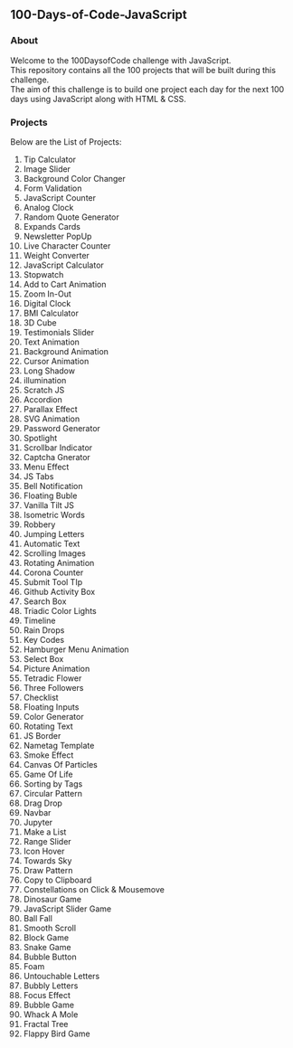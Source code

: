 ## 100-Days-of-Code-JavaScript

### About
Welcome to the 100DaysofCode challenge with JavaScript. <br>
This repository contains all the 100 projects that will be built during this challenge.<br>
The aim of this challenge is to build one project each day for the next 100 days using JavaScript along with HTML & CSS.

### Projects
Below are the List of Projects:
<ol>
<li>Tip Calculator</li>
<li>Image Slider</li>
<li>Background Color Changer</li>
<li>Form Validation</li>
<li>JavaScript Counter</li>
<li>Analog Clock</li>
<li>Random Quote Generator</li>
<li>Expands Cards</li>
<li>Newsletter PopUp</li>
<li>Live Character Counter</li>
<li>Weight Converter</li>
<li>JavaScript Calculator</li>
<li>Stopwatch</li>
<li>Add to Cart Animation</li>
<li>Zoom In-Out</li>
<li>Digital Clock</li>
<li>BMI Calculator</li>
<li>3D Cube</li>
<li>Testimonials Slider</li>
<li>Text Animation</li>
<li>Background Animation</li>
<li>Cursor Animation</li>
<li>Long Shadow</li>
<li>illumination</li>
<li>Scratch JS</li>
<li>Accordion</li>
<li>Parallax Effect</li>
<li>SVG Animation</li>
<li>Password Generator</li>
<li>Spotlight</li>
<li>Scrollbar Indicator</li>
<li>Captcha Gnerator</li>
<li>Menu Effect</li>
<li>JS Tabs</li>
<li>Bell Notification</li>
<li>Floating Buble</li>
<li>Vanilla Tilt JS</li>
<li>Isometric Words</li>
<li>Robbery</li>
<li>Jumping Letters</li>
<li>Automatic Text</li>
<li>Scrolling Images</li>
<li>Rotating Animation</li>
<li>Corona Counter</li>
<li>Submit Tool TIp</li>
<li>Github Activity Box</li>
<li>Search Box</li>
<li>Triadic Color Lights</li>
<li>Timeline</li>
<li>Rain Drops</li>
<li>Key Codes</li>
<li>Hamburger Menu Animation</li>
<li>Select Box</li>
<li>Picture Animation</li>
<li>Tetradic Flower</li>
<li>Three Followers</li>
<li>Checklist</li>
<li>Floating Inputs</li>
<li>Color Generator</li>
<li>Rotating Text</li>
<li>JS Border</li>
<li>Nametag Template</li>
<li>Smoke Effect</li>
<li>Canvas Of Particles</li>
<li>Game Of Life</li>
<li>Sorting by Tags</li>
<li>Circular Pattern</li>
<li>Drag Drop</li>
<li>Navbar</li>
<li>Jupyter</li>
<li>Make a List</li>
<li>Range Slider</li>
<li>Icon Hover</li>
<li>Towards Sky</li>
<li>Draw Pattern</li>
<li>Copy to Clipboard</li>
<li>Constellations on Click & Mousemove</li>
<li>Dinosaur Game</li>
<li>JavaScript Slider Game</li>
<li>Ball Fall</li>
<li>Smooth Scroll</li>
<li>Block Game</li>
<li>Snake Game</li>
<li>Bubble Button</li>
<li>Foam</li>
<li>Untouchable Letters</li>
<li>Bubbly Letters</li>
<li>Focus Effect</li>
<li>Bubble Game</li>
<li>Whack A Mole</li>
<li>Fractal Tree</li>
<li>Flappy Bird Game</li>
</ol>